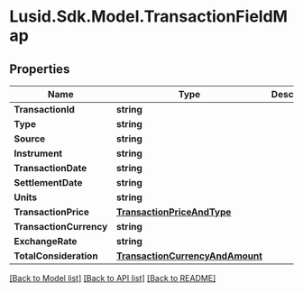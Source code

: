# Lusid.Sdk.Model.TransactionFieldMap

## Properties

Name | Type | Description | Notes
------------ | ------------- | ------------- | -------------
**TransactionId** | **string** |  | 
**Type** | **string** |  | 
**Source** | **string** |  | 
**Instrument** | **string** |  | 
**TransactionDate** | **string** |  | 
**SettlementDate** | **string** |  | 
**Units** | **string** |  | 
**TransactionPrice** | [**TransactionPriceAndType**](TransactionPriceAndType.md) |  | 
**TransactionCurrency** | **string** |  | 
**ExchangeRate** | **string** |  | 
**TotalConsideration** | [**TransactionCurrencyAndAmount**](TransactionCurrencyAndAmount.md) |  | 

[[Back to Model list]](../README.md#documentation-for-models) [[Back to API list]](../README.md#documentation-for-api-endpoints) [[Back to README]](../README.md)

